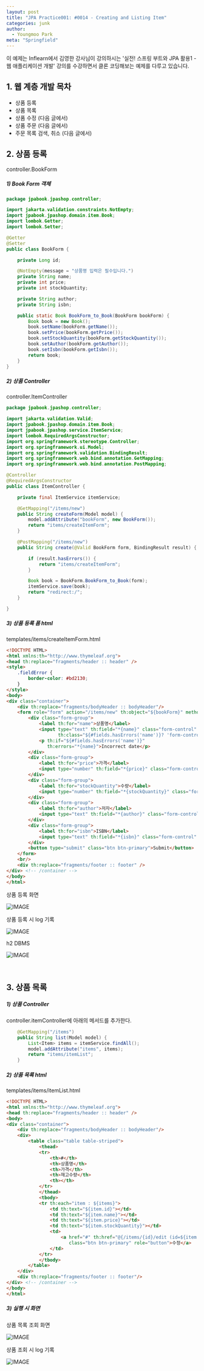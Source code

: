 ```yaml
---
layout: post
title: "JPA Practice001: #0014 - Creating and Listing Item"
categories: junk
author:
  - Youngmoo Park
meta: "Springfield"
---
```


이 예제는 Inflearn에서 김영한 강사님이 강의하시는 '실전! 스프링 부트와 JPA 활용1 - 웹 애플리케이션 개발' 강의를 수강하면서 클론 코딩해보는 예제를 다루고 있습니다.

## 1. 웹 계층 개발 목차

- 상품 등록
- 상품 목록
- 상품 수정 (다음 글에서)
- 상품 주문 (다음 글에서)
- 주문 목록 검색, 취소 (다음 글에서)

## 2. 상품 등록

controller.BookForm

##### **1) Book Form 객체**

```java
package jpabook.jpashop.controller;

import jakarta.validation.constraints.NotEmpty;
import jpabook.jpashop.domain.item.Book;
import lombok.Getter;
import lombok.Setter;

@Getter
@Setter
public class BookForm {

    private Long id;

    @NotEmpty(message = "상품명 입력은 필수입니다.")
    private String name;
    private int price;
    private int stockQuantity;

    private String author;
    private String isbn;

    public static Book BookForm_to_Book(BookForm bookForm) {
        Book book = new Book();
        book.setName(bookForm.getName());
        book.setPrice(bookForm.getPrice());
        book.setStockQuantity(bookForm.getStockQuantity());
        book.setAuthor(bookForm.getAuthor());
        book.setIsbn(bookForm.getIsbn());
        return book;
    }
}
```

##### **2) 상품 Controller**

controller.ItemController

```java
package jpabook.jpashop.controller;

import jakarta.validation.Valid;
import jpabook.jpashop.domain.item.Book;
import jpabook.jpashop.service.ItemService;
import lombok.RequiredArgsConstructor;
import org.springframework.stereotype.Controller;
import org.springframework.ui.Model;
import org.springframework.validation.BindingResult;
import org.springframework.web.bind.annotation.GetMapping;
import org.springframework.web.bind.annotation.PostMapping;

@Controller
@RequiredArgsConstructor
public class ItemController {

    private final ItemService itemService;

    @GetMapping("/items/new")
    public String createForm(Model model) {
        model.addAttribute("bookForm", new BookForm());
        return "items/createItemForm";
    }

    @PostMapping("/items/new")
    public String create(@Valid BookForm form, BindingResult result) {

        if (result.hasErrors()) {
            return "items/createItemForm";
        }

        Book book = BookForm.BookForm_to_Book(form);
        itemService.save(book);
        return "redirect:/";
    }

}
```

##### **3) 상품 등록 폼 html**

templates/items/createItemForm.html

```html
<!DOCTYPE HTML>
<html xmlns:th="http://www.thymeleaf.org">
<head th:replace="fragments/header :: header" />
<style>
    .fieldError {
        border-color: #bd2130;
    }
</style>
<body>
<div class="container">
    <div th:replace="fragments/bodyHeader :: bodyHeader"/>
    <form role="form" action="/items/new" th:object="${bookForm}" method="post">
        <div class="form-group">
            <label th:for="name">상품명</label>
            <input type="text" th:field="*{name}" class="form-control" placeholder="이름을 입력하세요"
                   th:class="${#fields.hasErrors('name')}? 'form-control fieldError' : 'form-control'">
            <p th:if="${#fields.hasErrors('name')}"
               th:errors="*{name}">Incorrect date</p>
        </div>
        <div class="form-group">
            <label th:for="price">가격</label>
            <input type="number" th:field="*{price}" class="form-control" placeholder="가격을 입력하세요">
        </div>
        <div class="form-group">
            <label th:for="stockQuantity">수량</label>
            <input type="number" th:field="*{stockQuantity}" class="form-control" placeholder="수량을 입력하세요">
        </div>
        <div class="form-group">
            <label th:for="author">저자</label>
            <input type="text" th:field="*{author}" class="form-control" placeholder="저자를 입력하세요">
        </div>
        <div class="form-group">
            <label th:for="isbn">ISBN</label>
            <input type="text" th:field="*{isbn}" class="form-control" placeholder="ISBN을 입력하세요">
        </div>
        <button type="submit" class="btn btn-primary">Submit</button>
    </form>
    <br/>
    <div th:replace="fragments/footer :: footer" />
</div> <!-- /container -->
</body>
</html>
```

상품 등록 화면

![IMAGE](/assets/images/spring-boot-jpa-practice001/0014/create-item-form.png)

상품 등록 시 log 기록

![IMAGE](/assets/images/spring-boot-jpa-practice001/0014/logs-of-creating-item.png)

h2 DBMS

![IMAGE](/assets/images/spring-boot-jpa-practice001/0014/h2-select-item.png)

<br/>

## 3. 상품 목록

##### **1) 상품 Controller**

controller.itemController에 아래의 메서드를 추가한다.

```java
    @GetMapping("/items")
    public String list(Model model) {
        List<Item> items = itemService.findAll();
        model.addAttribute("items", items);
        return "items/itemList";
    }
```

##### **2) 상품 목록 html**

templates/items/itemList.html

```html
<!DOCTYPE HTML>
<html xmlns:th="http://www.thymeleaf.org">
<head th:replace="fragments/header :: header" />
<body>
<div class="container">
    <div th:replace="fragments/bodyHeader :: bodyHeader"/>
    <div>
        <table class="table table-striped">
            <thead>
            <tr>
                <th>#</th>
                <th>상품명</th>
                <th>가격</th>
                <th>재고수량</th>
                <th></th>
            </tr>
            </thead>
            <tbody>
            <tr th:each="item : ${items}">
                <td th:text="${item.id}"></td>
                <td th:text="${item.name}"></td>
                <td th:text="${item.price}"></td>
                <td th:text="${item.stockQuantity}"></td>
                <td>
                    <a href="#" th:href="@{/items/{id}/edit (id=${item.id})}"
                       class="btn btn-primary" role="button">수정</a>
                </td>
            </tr>
            </tbody>
        </table>
    </div>
    <div th:replace="fragments/footer :: footer"/>
</div> <!-- /container -->
</body>
</html>
```

##### **3) 실행 시 화면**

상품 목록 조회 화면

![IMAGE](/assets/images/spring-boot-jpa-practice001/0014/item-list-html.png)

상품 조회 시 log 기록

![IMAGE](/assets/images/spring-boot-jpa-practice001/0014/logs-of-listing-item.png)

